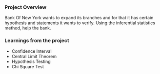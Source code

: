 ### Project Overview

 Bank Of New York wants to expand its branches and for that it has certain hypothesis and statements it wants to verify. Using the inferential statistics method, help the bank.


### Learnings from the project

 - Confidence Interval
- Central Limit Theorem
- Hypothesis Testing
- Chi Square Test


